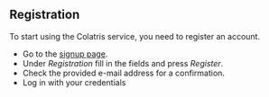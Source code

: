 ## Registration

To start using the Colatris service, you need to register an account.

* Go to the [signup page](/user/sign-in).
* Under _Registration_ fill in the fields and press _Register_.
* Check the provided e-mail address for a confirmation.
* Log in with your credentials

